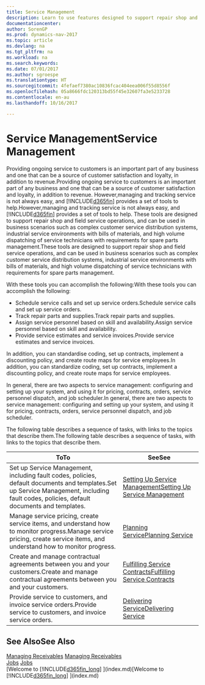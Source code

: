 ```yaml
---
title: Service Management
description: Learn to use features designed to support repair shop and field service operations.
documentationcenter: 
author: SorenGP
ms.prod: dynamics-nav-2017
ms.topic: article
ms.devlang: na
ms.tgt_pltfrm: na
ms.workload: na
ms.search.keywords: 
ms.date: 07/01/2017
ms.author: sgroespe
ms.translationtype: HT
ms.sourcegitcommit: 4fefaef7380ac10836fcac404eea006f55d8556f
ms.openlocfilehash: 05a8666fdc120313bd55f45e32607fa3e5233728
ms.contentlocale: en-au
ms.lasthandoff: 10/16/2017

---
```

# <a name="service-management"></a><span data-ttu-id="63e98-103">Service Management</span><span class="sxs-lookup"><span data-stu-id="63e98-103">Service Management</span></span>
<span data-ttu-id="63e98-104">Providing ongoing service to customers is an important part of any business and one that can be a source of customer satisfaction and loyalty, in addition to revenue.</span><span class="sxs-lookup"><span data-stu-id="63e98-104">Providing ongoing service to customers is an important part of any business and one that can be a source of customer satisfaction and loyalty, in addition to revenue.</span></span> <span data-ttu-id="63e98-105">However,managing and tracking service is not always easy, and [!INCLUDE[d365fin](includes/d365fin_md.md)] provides a set of tools to help.</span><span class="sxs-lookup"><span data-stu-id="63e98-105">However,managing and tracking service is not always easy, and [!INCLUDE[d365fin](includes/d365fin_md.md)] provides a set of tools to help.</span></span> <span data-ttu-id="63e98-106">These tools are designed to support repair shop and field service operations, and can be used in business scenarios such as complex customer service distribution systems, industrial service environments with bills of materials, and high volume dispatching of service technicians with requirements for spare parts management.</span><span class="sxs-lookup"><span data-stu-id="63e98-106">These tools are designed to support repair shop and field service operations, and can be used in business scenarios such as complex customer service distribution systems, industrial service environments with bills of materials, and high volume dispatching of service technicians with requirements for spare parts management.</span></span>  

 <span data-ttu-id="63e98-107">With these tools you can accomplish the following:</span><span class="sxs-lookup"><span data-stu-id="63e98-107">With these tools you can accomplish the following:</span></span>  

* <span data-ttu-id="63e98-108">Schedule service calls and set up service orders.</span><span class="sxs-lookup"><span data-stu-id="63e98-108">Schedule service calls and set up service orders.</span></span>  
* <span data-ttu-id="63e98-109">Track repair parts and supplies.</span><span class="sxs-lookup"><span data-stu-id="63e98-109">Track repair parts and supplies.</span></span>  
* <span data-ttu-id="63e98-110">Assign service personnel based on skill and availability.</span><span class="sxs-lookup"><span data-stu-id="63e98-110">Assign service personnel based on skill and availability.</span></span>  
* <span data-ttu-id="63e98-111">Provide service estimates and service invoices.</span><span class="sxs-lookup"><span data-stu-id="63e98-111">Provide service estimates and service invoices.</span></span>  

<span data-ttu-id="63e98-112">In addition, you can standardise coding, set up contracts, implement a discounting policy, and create route maps for service employees.</span><span class="sxs-lookup"><span data-stu-id="63e98-112">In addition, you can standardize coding, set up contracts, implement a discounting policy, and create route maps for service employees.</span></span>  

<span data-ttu-id="63e98-113">In general, there are two aspects to service management: configuring and setting up your system, and using it for pricing, contracts, orders, service personnel dispatch, and job scheduler.</span><span class="sxs-lookup"><span data-stu-id="63e98-113">In general, there are two aspects to service management: configuring and setting up your system, and using it for pricing, contracts, orders, service personnel dispatch, and job scheduler.</span></span>  

<span data-ttu-id="63e98-114">The following table describes a sequence of tasks, with links to the topics that describe them.</span><span class="sxs-lookup"><span data-stu-id="63e98-114">The following table describes a sequence of tasks, with links to the topics that describe them.</span></span>   

|<span data-ttu-id="63e98-115">**To**</span><span class="sxs-lookup"><span data-stu-id="63e98-115">**To**</span></span>|<span data-ttu-id="63e98-116">**See**</span><span class="sxs-lookup"><span data-stu-id="63e98-116">**See**</span></span>|  
|------------|-------------|  
|<span data-ttu-id="63e98-117">Set up Service Management, including fault codes, policies, default documents and templates.</span><span class="sxs-lookup"><span data-stu-id="63e98-117">Set up Service Management, including fault codes, policies, default documents and templates.</span></span>|[<span data-ttu-id="63e98-118">Setting Up Service Management</span><span class="sxs-lookup"><span data-stu-id="63e98-118">Setting Up Service Management</span></span>](service-setup-service.md)|  
|<span data-ttu-id="63e98-119">Manage service pricing, create service items, and understand how to monitor progress.</span><span class="sxs-lookup"><span data-stu-id="63e98-119">Manage service pricing, create service items, and understand how to monitor progress.</span></span>|[<span data-ttu-id="63e98-120">Planning Service</span><span class="sxs-lookup"><span data-stu-id="63e98-120">Planning Service</span></span>](service-plan-service.md)|  
|<span data-ttu-id="63e98-121">Create and manage contractual agreements between you and your customers.</span><span class="sxs-lookup"><span data-stu-id="63e98-121">Create and manage contractual agreements between you and your customers.</span></span>|[<span data-ttu-id="63e98-122">Fulfilling Service Contracts</span><span class="sxs-lookup"><span data-stu-id="63e98-122">Fulfilling Service Contracts</span></span>](service-fulfill-service-contracts.md)|  
|<span data-ttu-id="63e98-123">Provide service to customers, and invoice service orders.</span><span class="sxs-lookup"><span data-stu-id="63e98-123">Provide service to customers, and invoice service orders.</span></span>|[<span data-ttu-id="63e98-124">Delivering Service</span><span class="sxs-lookup"><span data-stu-id="63e98-124">Delivering Service</span></span>](service-deliver-service.md)|  

## <a name="see-also"></a><span data-ttu-id="63e98-125">See Also</span><span class="sxs-lookup"><span data-stu-id="63e98-125">See Also</span></span>  
<span data-ttu-id="63e98-126">[Managing Receivables](receivables-manage-receivables.md) </span><span class="sxs-lookup"><span data-stu-id="63e98-126">[Managing Receivables](receivables-manage-receivables.md) </span></span>  
<span data-ttu-id="63e98-127">[Jobs](projects-how-create-jobs.md) </span><span class="sxs-lookup"><span data-stu-id="63e98-127">[Jobs](projects-how-create-jobs.md) </span></span>  
<span data-ttu-id="63e98-128">[Welcome to [!INCLUDE[d365fin_long](includes/d365fin_long_md.md)] ](index.md)</span><span class="sxs-lookup"><span data-stu-id="63e98-128">[Welcome to [!INCLUDE[d365fin_long](includes/d365fin_long_md.md)] ](index.md)</span></span>

